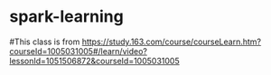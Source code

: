 # spark-learning
#This class is from https://study.163.com/course/courseLearn.htm?courseId=1005031005#/learn/video?lessonId=1051506872&courseId=1005031005
